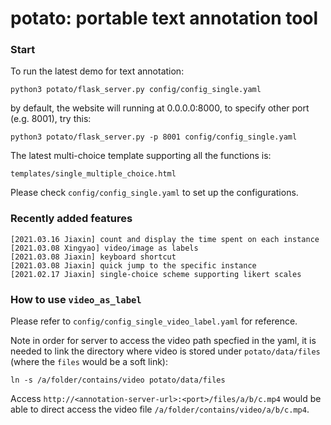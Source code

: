 # potato: portable text annotation tool

### Start
To run the latest demo for text annotation:

    python3 potato/flask_server.py config/config_single.yaml 

by default, the website will running at 0.0.0.0:8000, to specify other port (e.g. 8001), try this:

    python3 potato/flask_server.py -p 8001 config/config_single.yaml 

    
The latest multi-choice template supporting all the functions is:
    
    templates/single_multiple_choice.html
    
Please check `config/config_single.yaml` to set up the configurations.

### Recently added features
    [2021.03.16 Jiaxin] count and display the time spent on each instance
    [2021.03.08 Xingyao] video/image as labels
    [2021.03.08 Jiaxin] keyboard shortcut 
    [2021.03.08 Jiaxin] quick jump to the specific instance
    [2021.02.17 Jiaxin] single-choice scheme supporting likert scales
   
    


### How to use `video_as_label`

Please refer to `config/config_single_video_label.yaml` for reference.

Note in order for server to access the video path specfied in the yaml, it is needed to link the directory where video is stored under `potato/data/files` (where the `files` would be a soft link):

    ln -s /a/folder/contains/video potato/data/files

Access `http://<annotation-server-url>:<port>/files/a/b/c.mp4` would be able to direct access the video file `/a/folder/contains/video/a/b/c.mp4`.
